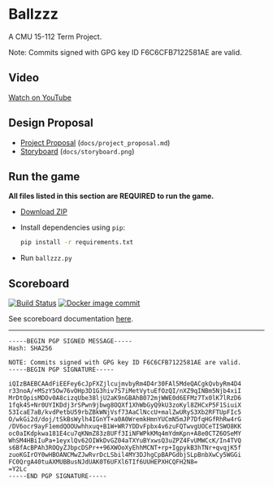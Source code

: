 # Ballzzz

A CMU 15-112 Term Project.

Note: Commits signed with GPG key ID F6C6CFB7122581AE are valid.

## Video

[Watch on YouTube](https://www.youtube.com/watch?v=Y8HDjImdkik)

## Design Proposal

- [Project Proposal](docs/project_proposal.md) (`docs/project_proposal.md`)
- [Storyboard](docs/storyboard.png) (`docs/storyboard.png`)

## Run the game

**All files listed in this section are REQUIRED to run the game.**

- [Download ZIP](https://github.com/chrisx8/Ballzzz/archive/master.zip)
- Install dependencies using `pip`:

  ```bash
  pip install -r requirements.txt
  ```

- Run `ballzzz.py`

## Scoreboard

[![Build Status](https://github.com/chrisx8/Ballzzz/workflows/build/badge.svg)](https://github.com/chrisx8/Ballzzz/actions?query=workflow%3Abuild)
[![Docker image commit](https://images.microbadger.com/badges/commit/chrisx8/ballzzz-scoreboard.svg)](https://microbadger.com/images/chrisx8/ballzzz-scoreboard)

See scoreboard documentation [here](scoreboard/README.md).

---

```
-----BEGIN PGP SIGNED MESSAGE-----
Hash: SHA256

NOTE: Commits signed with GPG key ID F6C6CFB7122581AE are valid.
-----BEGIN PGP SIGNATURE-----

iQIzBAEBCAAdFiEEFey6cJpFXZjlcujmvbyRm4D4r30FAl5MdeQACgkQvbyRm4D4
r33noA/+MSzY5Ow76vOHp3D1G3hiv7S7iMetVytuEfOzQI/nXZ9qINBm5Njb4xiI
MrDtOpisMDOv0A8cizqUbe38ljU2aK9nGBAhB072mjWWE0d6EFMz7Tx0lK7lRzD6
1fqk4S+Nr0UYIKDdj3rSPwn9jbwg8OQXf1XhWbGyQ9kU3zoKyl8ZHCxP5F1SiuiX
53IcaE7aB/kvdPetbU59rbZBkWNjVsf73AaClNccU+malZwURyS3Xb2RFTUpFIc5
O/wkGi2d/doj/tSkBsWylh4IGnYT+a0A0WremkHmnYUCmN5mJP7DfqHGfRhRw4rG
/DV6ocr9ayF1emdQOOUwhhxuq+B1W+WR7YDDvFpbx4v6zuFQTwvgUOCeTISWO8KK
oc0aIKdpkwa181E4cu7qKNmZ83z8UFf3IiNFWPkKMq4mYdmKpn+A8e0CTZ6OSeMY
WhSM4HBiIuPa+1eyxlQv62OIWkDvGZ04aTXYuBYxwsQ3uZPZ4FvUMWCcK/In4TVQ
s6BfAcBPAh3ROQyZJbpcDSPr++96XWOoXyEhhMCNT+rp+IgpykB3hTNr+qvqjK5f
zuoKGIrOY0wHBOANCMwZJwRvrDcLSbil4MY3DJhgCpBAPGdbjSLpBnbXwCy5WGGi
FC0QrgA40tuAXMUBBusNJdUAK0T6UFXl6TIf6UUHEPXHCQFH2N8=
=Y2Lc
-----END PGP SIGNATURE-----
```
